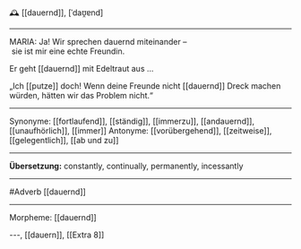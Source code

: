 🕰️ [[dauernd]], [ˈdaʊ̯ɐnd]

---
MARIA: Ja! Wir sprechen dauernd miteinander – sie ist mir eine echte Freundin.  

Er geht [[dauernd]] mit Edeltraut aus ...  

 „Ich [[putze]] doch! Wenn deine Freunde nicht [[dauernd]] Dreck machen würden, hätten wir das Problem nicht.“ 

---
Synonyme: [[fortlaufend]], [[ständig]], [[immerzu]], [[andauernd]], [[unaufhörlich]], [[immer]]
Antonyme: [[vorübergehend]], [[zeitweise]], [[gelegentlich]], [[ab und zu]]

---
**Übersetzung:**
constantly, continually, permanently, incessantly

---
#Adverb [[dauernd]]

---
Morpheme:
[[dauernd]]

---, [[dauern]], [[Extra 8]]